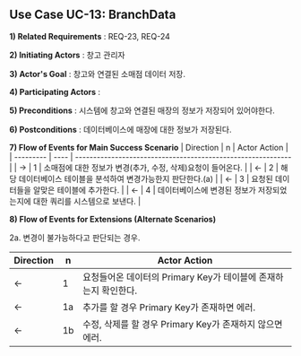 ## Use Case UC-13: BranchData
**1) Related Requirements** : REQ-23, REQ-24

**2) Initiating Actors** : 창고 관리자

**3) Actor's Goal** : 창고와 연결된 소매점 데이터 저장.

**4) Participating Actors** : 

**5) Preconditions** : 시스템에 창고와 연결된 매장의 정보가 저장되어 있어야한다.

**6) Postconditions** :  데이터베이스에 매장에 대한 정보가 저장된다.

**7) Flow of Events for Main Success Scenario**
| Direction | n    | Actor Action                                                 |
| --------- | ---- | ------------------------------------------------------------ |
| →         | 1    | 소매점에 대한 정보가 변경(추가, 수정, 삭제)요청이 들어온다.  |
| ←         | 2    | 해당 데이터베이스 테이블을 분석하여 변경가능한지 판단한다.(a) |
| ←         | 3    | 요청된 데이터들을 알맞은 테이블에 추가한다.                  |
| ←         | 4    | 데이터베이스에 변경된 정보가 저장되었는지에 대한 쿼리를 시스템으로 보낸다. |


**8) Flow of Events for Extensions (Alternate Scenarios)**

2a. 변경이 불가능하다고 판단되는 경우.

| Direction | n    | Actor Action                                                 |
| --------- | ---- | ------------------------------------------------------------ |
| ←         | 1    | 요청들어온 데이터의 Primary Key가 테이블에 존재하는지 확인한다. |
| ←         | 1a   | 추가를 할 경우 Primary Key가 존재하면 에러.                  |
| ←         | 1b   | 수정, 삭제를 할 경우 Primary Key가 존재하지 않으면 에러.     |